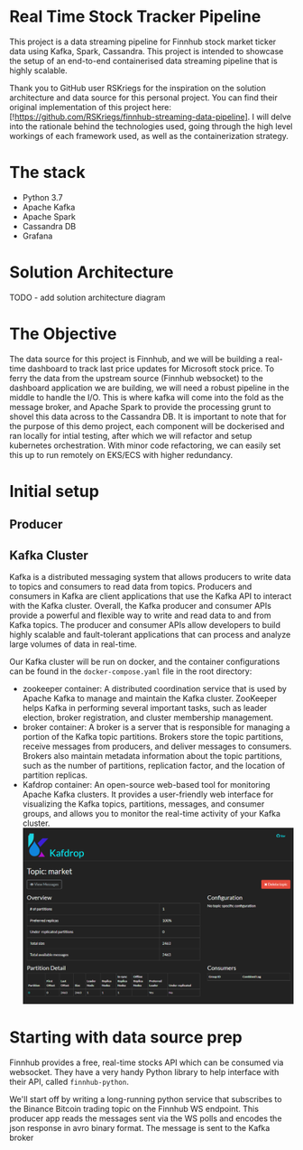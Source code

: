 # Real Time Stock Tracker Pipeline
This project is a data streaming pipeline for Finnhub stock market ticker data using Kafka, Spark, Cassandra. This project is intended to showcase the setup of an end-to-end containerised data streaming pipeline that is highly scalable.

Thank you to GitHub user RSKriegs for the inspiration on the solution architecture and data source for this personal project. You can find their original implementation of this project here: [!https://github.com/RSKriegs/finnhub-streaming-data-pipeline].
I will delve into the rationale behind the technologies used, going through the high level workings of each framework used, as well as the containerization strategy.


# The stack
- Python 3.7
- Apache Kafka
- Apache Spark
- Cassandra DB
- Grafana


# Solution Architecture
TODO - add solution architecture diagram


# The Objective
The data source for this project is Finnhub, and we will be building a real-time dashboard to track last price updates for Microsoft stock price. To ferry the data from the upstream source (Finnhub websocket) to the dashboard application we are building, we will need a robust pipeline in the middle to handle the I/O. This is where kafka will come into the fold as the message broker, and Apache Spark to provide the processing grunt to shovel this data across to the Cassandra DB. It is important to note that for the purpose of this demo project, each component will be dockerised and ran locally for intial testing, after which we will refactor and setup kubernetes orchestration. With minor code refactoring, we can easily set this up to run remotely on EKS/ECS with higher redundancy.


# Initial setup

## Producer


## Kafka Cluster
Kafka is a distributed messaging system that allows producers to write data to topics and consumers to read data from topics. Producers and consumers in Kafka are client applications that use the Kafka API to interact with the Kafka cluster. Overall, the Kafka producer and consumer APIs provide a powerful and flexible way to write and read data to and from Kafka topics. The producer and consumer APIs allow developers to build highly scalable and fault-tolerant applications that can process and analyze large volumes of data in real-time.

Our Kafka cluster will be run on docker, and the container configurations can be found in the `docker-compose.yaml` file in the root directory:
- zookeeper container:  A distributed coordination service that is used by Apache Kafka to manage and maintain the Kafka cluster. ZooKeeper helps Kafka in performing several important tasks, such as leader election, broker registration, and cluster membership management.
- broker container: A broker is a server that is responsible for managing a portion of the Kafka topic partitions. Brokers store the topic partitions, receive messages from producers, and deliver messages to consumers. Brokers also maintain metadata information about the topic partitions, such as the number of partitions, replication factor, and the location of partition replicas.
- Kafdrop container: An open-source web-based tool for monitoring Apache Kafka clusters. It provides a user-friendly web interface for visualizing the Kafka topics, partitions, messages, and consumer groups, and allows you to monitor the real-time activity of your Kafka cluster.
![Kafdrop example](docs/kafdrop.png)

# Starting with data source prep
Finnhub provides a free, real-time stocks API which can be consumed via websocket. They have a very handy Python library to help interface with their API, called `finnhub-python`.

We'll start off by writing a long-running python service that subscribes to the Binance Bitcoin trading topic on the Finnhub WS endpoint. This producer app reads the messages sent via the WS polls and encodes the json response in avro binary format. The message is sent to the Kafka broker 

